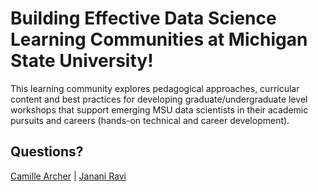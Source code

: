 # Building Effective Data Science Learning Communities at Michigan State University!
This learning community explores pedagogical approaches, curricular content and best practices for developing graduate/undergraduate level workshops that support emerging MSU data scientists in their academic pursuits and careers (hands-on technical and career development).

## Questions?
[Camille Archer](mailto:archerc5@msu.edu) | [Janani Ravi](mailto:janani@msu.edu)

